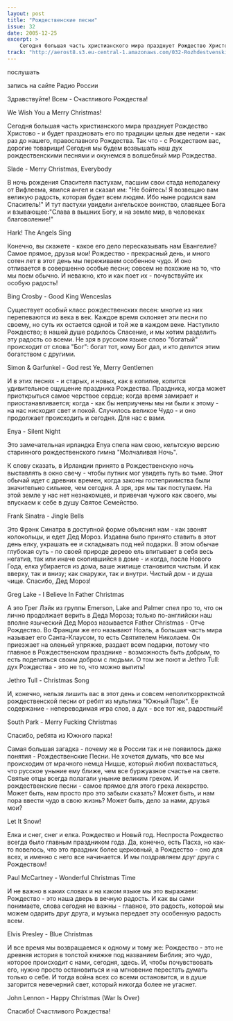 ```yaml
---
layout: post
title: "Рождественские песни"
issue: 32
date: 2005-12-25
excerpt: >
    Сегодня большая часть христианского мира празднует Рождество Христово - и будет праздновать его по традиции целых две недели - как раз до нашего, православного Рождества. Так что - с Рождеством вас, дорогие товарищи! Сегодня мы будем возвышать наш дух рождественскими песнями и окунемся в волшебный мир Рождества.
track: "http://aerost8.s3.eu-central-1.amazonaws.com/032-Rozhdestvenskie pesni.mp3"
---
```


послушать

запись на сайте Радио России

Здравствуйте! Всем - Счастливого Рождества!

We Wish You a Merry Christmas!

Сегодня большая часть христианского мира празднует Рождество Христово - и будет праздновать его по традиции целых две недели - как раз до нашего, православного Рождества. Так что - с Рождеством вас, дорогие товарищи! Сегодня мы будем возвышать наш дух рождественскими песнями и окунемся в волшебный мир Рождества.

Slade - Merry Christmas, Everybody

В ночь рождения Спасителя пастухам, пасшим свои стада неподалеку от Вифлеема, явился ангел и сказал им: "Не бойтесь! Я возвещаю вам великую радость, которая будет всем людям. Ибо ныне родился вам Спаситель!" И тут пастухи увидели ангельское воинство, славящее Бога и взывающее:"Слава в вышних Богу, и на земле мир, в человеках благоволение!"

Hark! The Angels Sing

Конечно, вы скажете - какое его дело пересказывать нам Евангелие? Самое прямое, друзья мои! Рождество - прекрасный день, и много сотен лет в этот день мы переживаем особенное чудо. И оно отливается в совершенно особые песни; совсем не похожие на то, что мы поем обычно. И неважно, кто и как поет их - почувствуйте их особую радость!

Bing Crosby - Good King Wenceslas

Существует особый класс рождественских песен: многие из них перепеваются из века в век. Каждое время склоняет эти песни по своему, но суть их остается одной и той же в каждом веке. Наступило Рождество; в нашей душе родилось Спасение, и мы хотим разделить эту радость со всеми. Не зря в русском языке слово "богатый" происходит от слова "Бог": богат тот, кому Бог дал, и кто делится этим богатством с другими.

Simon & Garfunkel - God rest Ye, Merry Gentlemen

И в этих песнях - и старых, и новых, как в копилке, копится удивительное ощущение праздника Рождества. Праздника, когда может приоткрыться самое черствое сердце; когда время замирает и приостанавливается; когда - как бы неприучены мы ни были к этому - на нас нисходит свет и покой. Случилось великое Чудо - и оно продолжает происходить и сегодня. Для нас с вами.

Enya - Silent Night

Это замечательная ирландка Enya спела нам свою, кельтскую версию старинного рождественского гимна "Молчаливая Ночь".

К слову сказать, в Ирландии принято в Рождественскую ночь выставлять в окно свечу - чтобы путник мог увидеть путь во тьме. Этот обычай идет с древних времен, когда законы гостеприимства были значительно сильнее, чем сегодня. А зря, зря мы так поступаем. На этой земле у нас нет незнакомцев, и привечая чужого как своего, мы впускаем к себе в душу Святое Семейство.

Frank Sinatra - Jingle Bells

Это Фрэнк Синатра в доступной форме объяснил нам - как звонят колокольцы, и едет Дед Мороз. Издавна было принято ставить в этот день елку, украшать ее и складывать под ней подарки. В этом обычае глубокая суть - по своей природе дерево ель впитывает в себя весь негатив, так или иначе скопившийся в доме - и когда, после Нового Года, елка убирается из дома, ваше жилище становится чистым. И как вверху, так и внизу; как снаружи, так и внутри. Чистый дом - и душа чище. Спасибо, Дед Мороз!

Greg Lake - I Believe In Father Christmas

А это Грег Лэйк из группы Emerson, Lake and Palmer спел про то, что он лично продолжает верить в Деда Мороза; только по-английски наш вполне языческий Дед Мороз называется Father Christmas - Отче Рождество. Во Франции же его называют Ноэль, а большая часть мира называет его Санта-Клаусом, то есть Святителем Николаем. Он приезжает на оленьей упряжке, раздает всем подарки, потому что главное в Рождественском празднике - возможность быть добрым, то есть поделиться своим добром с людьми. О том же поют и Jethro Tull: дух Рождества - это не то, что можно выпить!

Jethro Tull - Christmas Song

И, конечно, нельзя лишить вас в этот день и совсем неполиткорректной рождественской песни от ребят из мультика "Южный Парк". Ее содержание - непереводимая игра слов, а дух - все тот же, радостный!

South Park - Merry Fucking Christmas

Спасибо, ребята из Южного парка!

Самая большая загадка - почему же в России так и не появилось даже понятия - Рождественские Песни. Не хочется думать, что все мы происходим от мрачного немца Ницше, который любил похвастаться, что русское уныние ему ближе, чем все буржуазное счастье на свете. Святые отцы всегда полагали уныние великим грехом. И рождественские песни - самое прямое для этого греха лекарство. Может быть, нам просто про это забыли сказать? Может быть, и нам пора ввести чудо в свою жизнь? Может быть, дело за нами, друзья мои?

Let It Snow!

Елка и снег, снег и елка. Рождество и Новый год. Неспроста Рождество всегда было главным праздником года. Да, конечно, есть Пасха, но как-то повелось, что это праздник более церковный, а Рождество - оно для всех, и именно с него все начинается. И мы поздравляем друг друга с Рождеством!

Paul McCartney - Wonderful Christmas Time

И не важно в каких словах и на каком языке мы это выражаем: Рождество - это наша дверь в вечную радость. И как вы сами понимаете, слова сегодня не важны - главное, это радость, которой мы можем одарить друг друга, и музыка передает эту особенную радость всем.

Elvis Presley - Blue Christmas

И все время мы возвращаемся к одному и тому же: Рождество - это не древняя история в толстой книжке под названием Библия; это чудо, которое происходит с нами, сегодня, здесь. И, чтобы почувствовать его, нужно просто остановиться и на мгновение перестать думать только о себе. И тогда война всех со всеми остановится, и в душе загорится невечерний свет, который никогда более не угаснет.

John Lennon - Happy Christmas (War Is Over)

Спасибо! Счастливого Рождества!
